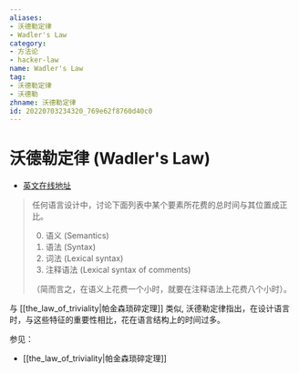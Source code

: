 ```yaml
---
aliases:
- 沃德勒定律
- Wadler's Law
category:
- 方法论
- hacker-law
name: Wadler's Law
tag:
- 沃德勒定律
- 沃德勒
zhname: 沃德勒定律
id: 20220703234320_769e62f8760d40c0
---
```


# 沃德勒定律 (Wadler's Law)

- [英文在线地址](https://wiki.haskell.org/Wadler's_Law)

> 任何语言设计中，讨论下面列表中某个要素所花费的总时间与其位置成正比。
>
> 0. 语义 (Semantics)
> 1. 语法 (Syntax)
> 1. 词法 (Lexical syntax)
> 1. 注释语法 (Lexical syntax of comments)
>
> （简而言之，在语义上花费一个小时，就要在注释语法上花费八个小时）。

与 [[the_law_of_triviality|帕金森琐碎定理]] 类似, 沃德勒定律指出，在设计语言时，与这些特征的重要性相比，花在语言结构上的时间过多。

参见：

- [[the_law_of_triviality|帕金森琐碎定理]]


